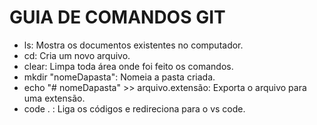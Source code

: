 # GUIA DE COMANDOS GIT

- ls: Mostra os documentos existentes no computador.
- cd: Cria um novo arquivo. 
- clear: Limpa toda área onde foi feito os comandos.
- mkdir "nomeDapasta": Nomeia a pasta criada. 
- echo "# nomeDapasta" >> arquivo.extensão: Exporta o arquivo para uma extensão.
- code . : Liga os códigos e redireciona para o vs code.
